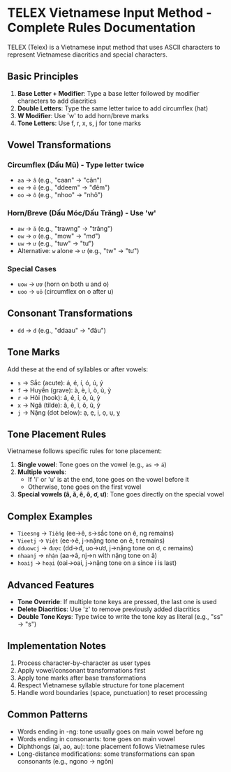 # TELEX Vietnamese Input Method - Complete Rules Documentation

TELEX (Telex) is a Vietnamese input method that uses ASCII characters to represent Vietnamese diacritics and special characters.

## Basic Principles

1. **Base Letter + Modifier**: Type a base letter followed by modifier characters to add diacritics
2. **Double Letters**: Type the same letter twice to add circumflex (hat)
3. **W Modifier**: Use 'w' to add horn/breve marks
4. **Tone Letters**: Use f, r, x, s, j for tone marks

## Vowel Transformations

### Circumflex (Dấu Mũ) - Type letter twice
- `aa` → `â` (e.g., "caan" → "cân")
- `ee` → `ê` (e.g., "ddeem" → "đêm") 
- `oo` → `ô` (e.g., "nhoo" → "nhô")

### Horn/Breve (Dấu Móc/Dấu Trăng) - Use 'w'
- `aw` → `ă` (e.g., "trawng" → "trăng")
- `ow` → `ơ` (e.g., "mow" → "mơ")
- `uw` → `ư` (e.g., "tuw" → "tư")
- Alternative: `w` alone → `ư` (e.g., "tw" → "tư")

### Special Cases
- `uow` → `ươ` (horn on both u and o)
- `uoo` → `uô` (circumflex on o after u)

## Consonant Transformations

- `dd` → `đ` (e.g., "ddaau" → "đâu")

## Tone Marks

Add these at the end of syllables or after vowels:

- `s` → Sắc (acute): á, é, í, ó, ú, ý
- `f` → Huyền (grave): à, è, ì, ò, ù, ỳ  
- `r` → Hỏi (hook): ả, ẻ, ỉ, ỏ, ủ, ỷ
- `x` → Ngã (tilde): ã, ẽ, ĩ, õ, ũ, ỹ
- `j` → Nặng (dot below): ạ, ẹ, ị, ọ, ụ, ỵ

## Tone Placement Rules

Vietnamese follows specific rules for tone placement:

1. **Single vowel**: Tone goes on the vowel (e.g., `as` → `á`)
2. **Multiple vowels**: 
   - If 'i' or 'u' is at the end, tone goes on the vowel before it
   - Otherwise, tone goes on the first vowel
3. **Special vowels (â, ă, ê, ô, ơ, ư)**: Tone goes directly on the special vowel

## Complex Examples

- `Tieesng` → `Tiếng` (ee→ê, s→sắc tone on ê, ng remains)
- `Vieetj` → `Việt` (ee→ê, j→nặng tone on ê, t remains)
- `dduowcj` → `được` (dd→đ, uo→ươ, j→nặng tone on ơ, c remains)
- `nhaanj` → `nhận` (aa→â, nj→n with nặng tone on â)
- `hoaij` → `hoại` (oai→oai, j→nặng tone on a since i is last)

## Advanced Features

- **Tone Override**: If multiple tone keys are pressed, the last one is used
- **Delete Diacritics**: Use 'z' to remove previously added diacritics
- **Double Tone Keys**: Type twice to write the tone key as literal (e.g., "ss" → "s")

## Implementation Notes

1. Process character-by-character as user types
2. Apply vowel/consonant transformations first
3. Apply tone marks after base transformations
4. Respect Vietnamese syllable structure for tone placement
5. Handle word boundaries (space, punctuation) to reset processing

## Common Patterns

- Words ending in -ng: tone usually goes on main vowel before ng
- Words ending in consonants: tone goes on main vowel  
- Diphthongs (ai, ao, au): tone placement follows Vietnamese rules
- Long-distance modifications: some transformations can span consonants (e.g., ngono → ngôn)